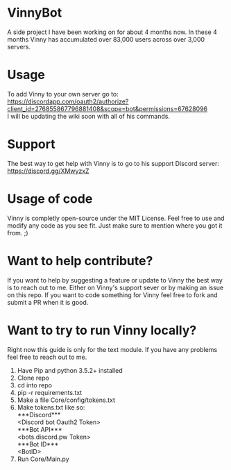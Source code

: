 # VinnyBot
A side project I have been working on for about 4 months now. In these 4 months Vinny has accumulated over 83,000 users across over 3,000 servers.

# Usage
To add Vinny to your own server go to: https://discordapp.com/oauth2/authorize?client_id=276855867796881408&scope=bot&permissions=67628096  
I will be updating the wiki soon with all of his commands. 

# Support
The best way to get help with Vinny is to go to his support Discord server: https://discord.gg/XMwyzxZ

# Usage of code
Vinny is completly open-source under the MIT License. Feel free to use and modify any code as you see fit. Just make sure to mention where you got it from. ;)

# Want to help contribute?
If you want to help by suggesting a feature or update to Vinny the best way is to reach out to me. Either on Vinny's support sever or by making an issue on this repo.
If you want to code something for Vinny feel free to fork and submit a PR when it is good.

# Want to try to run Vinny locally?
Right now this guide is only for the text module. If you have any problems feel free to reach out to me.

1. Have Pip and python 3.5.2+ installed
2. Clone repo
3. cd into repo
4. pip -r requirements.txt
5. Make a file Core/config/tokens.txt
6. Make tokens.txt like so:  
\*\*\*Discord\*\*\*  
\<Discord bot Oauth2 Token\>  
\*\*\*Bot API\*\*\*  
\<bots.discord.pw Token\>  
\*\*\*Bot ID\*\*\*  
\<BotID\>  
7. Run Core/Main.py
